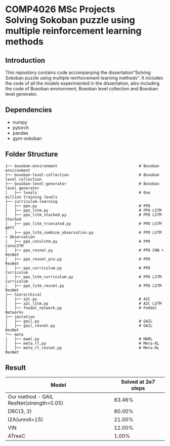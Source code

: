 # COMP4026 MSc Projects <br/>Solving Sokoban puzzle using multiple reinforcement learning methods


## Introduction

This repository contains code accompanying the dissertation"Solving Sokoban puzzle using multiple reinforcement learning methods". It includes the code of all the models experimented in the dissertation, also including the code of Boxoban environment, Boxoban level collection and Boxoban level generator.

## Dependencies
- numpy
- pytorch
- pandas
- gym-sokoban

## Folder Structure

    ├── boxoban-environment                                    # Boxoban environment  
    ├── boxoban-level-collection                               # Boxoban level collection  
    ├── boxoban-level-generator                                # Boxoban level generator  
    │   ├── levels                                             # One million training levels 
    ├── curriculum-learning
    │   ├── ppo.py                                             # PPO
    │   ├── ppo_lstm.py                                        # PPO LSTM
    │   ├── ppo_lstm_stacked.py                                # PPO LSTM Stacked  
    │   ├── ppo_lstm_truncated.py                              # PPO LSTM BPTT  
    │   ├── ppo_lstm_combine_observation.py                    # PPO LSTM + Observation  
    │   ├── ppo_convlstm.py                                    # PPO ConvLSTM
    │   ├── ppo_resnet.py                                      # PPO CNN + ResNet
    │   ├── ppo_resnet_pro.py                                  # PPO ResNet 
    │   ├── ppo_curriculum.py                                  # PPO Curriculum 
    │   ├── ppo_lstm_curriculum.py                             # PPO LSTM Curriculum 
    │   ├── ppo_lstm_resnet.py                                 # PPO LSTM ResNet
    ├── hierarchical
    │   ├── a2c.py                                             # A2C
    │   ├── a2c_lstm.py                                        # A2C LSTM
    │   ├── feudal_network.py                                  # FeUdal Networks  
    ├── imitation
    │   ├── gail.py                                            # GAIL
    │   ├── gail_resnet.py                                     # GAIL ResNet
    └── meta
    │   ├── maml.py                                            # MAML
    │   ├── meta_rl.py                                         # Meta-RL
    │   ├── meta_rl_resnet.py                                  # Meta-RL ResNet  

## Result
| Model                                   | Solved at 2e7 steps |
| --------------------------------------- | ------------------- |
| Our method - GAIL ResNet(strength=0.05) | 83.46%              |
| DRC(3, 3)                               | 80.00%              |
| I2A(unroll=15)                         | 21.00%              |
| VIN                                     | 12.00%              |
| ATreeC                                  | 1.00%               |
